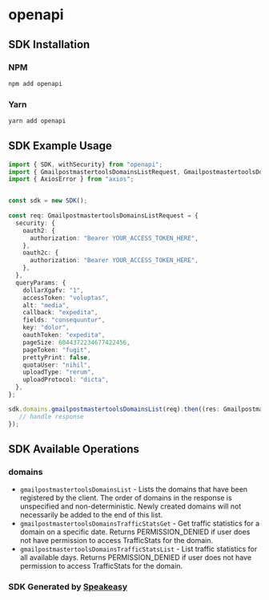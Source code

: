 # openapi

<!-- Start SDK Installation -->
## SDK Installation

### NPM

```bash
npm add openapi
```

### Yarn

```bash
yarn add openapi
```
<!-- End SDK Installation -->

## SDK Example Usage
<!-- Start SDK Example Usage -->
```typescript
import { SDK, withSecurity} from "openapi";
import { GmailpostmastertoolsDomainsListRequest, GmailpostmastertoolsDomainsListResponse } from "openapi/src/sdk/models/operations";
import { AxiosError } from "axios";


const sdk = new SDK();
    
const req: GmailpostmastertoolsDomainsListRequest = {
  security: {
    oauth2: {
      authorization: "Bearer YOUR_ACCESS_TOKEN_HERE",
    },
    oauth2c: {
      authorization: "Bearer YOUR_ACCESS_TOKEN_HERE",
    },
  },
  queryParams: {
    dollarXgafv: "1",
    accessToken: "voluptas",
    alt: "media",
    callback: "expedita",
    fields: "consequuntur",
    key: "dolor",
    oauthToken: "expedita",
    pageSize: 6044372234677422456,
    pageToken: "fugit",
    prettyPrint: false,
    quotaUser: "nihil",
    uploadType: "rerum",
    uploadProtocol: "dicta",
  },
};

sdk.domains.gmailpostmastertoolsDomainsList(req).then((res: GmailpostmastertoolsDomainsListResponse | AxiosError) => {
   // handle response
});
```
<!-- End SDK Example Usage -->

<!-- Start SDK Available Operations -->
## SDK Available Operations

### domains

* `gmailpostmastertoolsDomainsList` - Lists the domains that have been registered by the client. The order of domains in the response is unspecified and non-deterministic. Newly created domains will not necessarily be added to the end of this list.
* `gmailpostmastertoolsDomainsTrafficStatsGet` - Get traffic statistics for a domain on a specific date. Returns PERMISSION_DENIED if user does not have permission to access TrafficStats for the domain.
* `gmailpostmastertoolsDomainsTrafficStatsList` - List traffic statistics for all available days. Returns PERMISSION_DENIED if user does not have permission to access TrafficStats for the domain.

<!-- End SDK Available Operations -->

### SDK Generated by [Speakeasy](https://docs.speakeasyapi.dev/docs/using-speakeasy/client-sdks)
